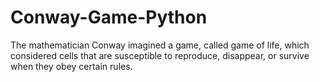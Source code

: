 # Conway-Game-Python
The mathematician Conway imagined a game, called game of life, which considered cells that are susceptible to reproduce, disappear, or survive when they obey certain rules. 

